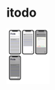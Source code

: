 # itodo

<div>
    <img alt="signin" width="350px" src="https://github.com/wfelipedev/itodo-flutter/blob/main/assets/github/prototype.png?raw=true" style="width: 100px;margin-right: 5px"/>
</div>
